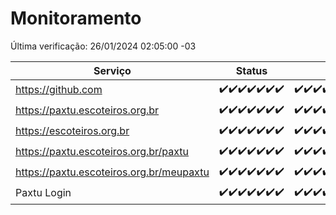 # Monitoramento

Última verificação: 26/01/2024 02:05:00 -03

|Serviço|Status|Últimas 24h|
|---|---|---|
|https://github.com|<span title="2024-01-19: OK=24">✔️</span><span title="2024-01-20: OK=24">✔️</span><span title="2024-01-21: OK=24">✔️</span><span title="2024-01-22: OK=24">✔️</span><span title="2024-01-23: OK=24">✔️</span><span title="2024-01-24: OK=24">✔️</span><span title="2024-01-25: OK=5">✔️</span>|<span title="25/01/2024 02:06:00 -03 : 200">✔️</span><span title="25/01/2024 03:09:00 -03 : 200">✔️</span><span title="25/01/2024 04:06:00 -03 : 200">✔️</span><span title="25/01/2024 05:09:00 -03 : 200">✔️</span><span title="25/01/2024 06:06:00 -03 : 200">✔️</span><span title="25/01/2024 07:07:00 -03 : 200">✔️</span><span title="25/01/2024 08:04:00 -03 : 200">✔️</span><span title="25/01/2024 09:11:00 -03 : 200">✔️</span><span title="25/01/2024 10:09:00 -03 : 200">✔️</span><span title="25/01/2024 11:06:00 -03 : 200">✔️</span><span title="25/01/2024 12:07:00 -03 : 200">✔️</span><span title="25/01/2024 13:08:00 -03 : 200">✔️</span><span title="25/01/2024 14:05:00 -03 : 200">✔️</span><span title="25/01/2024 15:08:00 -03 : 200">✔️</span><span title="25/01/2024 16:03:00 -03 : 200">✔️</span><span title="25/01/2024 17:06:00 -03 : 200">✔️</span><span title="25/01/2024 18:04:00 -03 : 200">✔️</span><span title="25/01/2024 19:03:00 -03 : 200">✔️</span><span title="25/01/2024 20:06:00 -03 : 200">✔️</span><span title="25/01/2024 21:29:00 -03 : 200">✔️</span><span title="25/01/2024 22:40:00 -03 : 200">✔️</span><span title="25/01/2024 23:15:00 -03 : 200">✔️</span><span title="26/01/2024 00:07:00 -03 : 200">✔️</span><span title="26/01/2024 01:08:00 -03 : 200">✔️</span><span title="26/01/2024 02:05:00 -03 : 200">✔️</span>|
|https://paxtu.escoteiros.org.br|<span title="2024-01-19: OK=24">✔️</span><span title="2024-01-20: OK=24">✔️</span><span title="2024-01-21: OK=24">✔️</span><span title="2024-01-22: OK=24">✔️</span><span title="2024-01-23: OK=24">✔️</span><span title="2024-01-24: OK=24">✔️</span><span title="2024-01-25: OK=5">✔️</span>|<span title="25/01/2024 02:06:00 -03 : 200">✔️</span><span title="25/01/2024 03:09:00 -03 : 200">✔️</span><span title="25/01/2024 04:06:00 -03 : 200">✔️</span><span title="25/01/2024 05:09:00 -03 : 200">✔️</span><span title="25/01/2024 06:06:00 -03 : 200">✔️</span><span title="25/01/2024 07:07:00 -03 : 200">✔️</span><span title="25/01/2024 08:04:00 -03 : 200">✔️</span><span title="25/01/2024 09:11:00 -03 : 200">✔️</span><span title="25/01/2024 10:09:00 -03 : 200">✔️</span><span title="25/01/2024 11:06:00 -03 : 200">✔️</span><span title="25/01/2024 12:07:00 -03 : 200">✔️</span><span title="25/01/2024 13:08:00 -03 : 200">✔️</span><span title="25/01/2024 14:05:00 -03 : 200">✔️</span><span title="25/01/2024 15:08:00 -03 : 200">✔️</span><span title="25/01/2024 16:03:00 -03 : 200">✔️</span><span title="25/01/2024 17:06:00 -03 : 200">✔️</span><span title="25/01/2024 18:04:00 -03 : 200">✔️</span><span title="25/01/2024 19:03:00 -03 : 200">✔️</span><span title="25/01/2024 20:06:00 -03 : 200">✔️</span><span title="25/01/2024 21:29:00 -03 : 200">✔️</span><span title="25/01/2024 22:40:00 -03 : 200">✔️</span><span title="25/01/2024 23:15:00 -03 : 200">✔️</span><span title="26/01/2024 00:07:00 -03 : 200">✔️</span><span title="26/01/2024 01:08:00 -03 : 200">✔️</span><span title="26/01/2024 02:05:00 -03 : 200">✔️</span>|
|https://escoteiros.org.br|<span title="2024-01-19: OK=24">✔️</span><span title="2024-01-20: OK=24">✔️</span><span title="2024-01-21: OK=24">✔️</span><span title="2024-01-22: OK=24">✔️</span><span title="2024-01-23: OK=24">✔️</span><span title="2024-01-24: OK=24">✔️</span><span title="2024-01-25: OK=5">✔️</span>|<span title="25/01/2024 02:06:00 -03 : 200">✔️</span><span title="25/01/2024 03:09:00 -03 : 200">✔️</span><span title="25/01/2024 04:06:00 -03 : 200">✔️</span><span title="25/01/2024 05:09:00 -03 : 200">✔️</span><span title="25/01/2024 06:06:00 -03 : 200">✔️</span><span title="25/01/2024 07:07:00 -03 : 200">✔️</span><span title="25/01/2024 08:04:00 -03 : 200">✔️</span><span title="25/01/2024 09:11:00 -03 : 200">✔️</span><span title="25/01/2024 10:09:00 -03 : 200">✔️</span><span title="25/01/2024 11:06:00 -03 : 200">✔️</span><span title="25/01/2024 12:07:00 -03 : 200">✔️</span><span title="25/01/2024 13:08:00 -03 : 200">✔️</span><span title="25/01/2024 14:05:00 -03 : 200">✔️</span><span title="25/01/2024 15:08:00 -03 : 200">✔️</span><span title="25/01/2024 16:04:00 -03 : 200">✔️</span><span title="25/01/2024 17:06:00 -03 : 200">✔️</span><span title="25/01/2024 18:04:00 -03 : 200">✔️</span><span title="25/01/2024 19:03:00 -03 : 200">✔️</span><span title="25/01/2024 20:06:00 -03 : 200">✔️</span><span title="25/01/2024 21:29:00 -03 : 200">✔️</span><span title="25/01/2024 22:40:00 -03 : 200">✔️</span><span title="25/01/2024 23:15:00 -03 : 200">✔️</span><span title="26/01/2024 00:07:00 -03 : 200">✔️</span><span title="26/01/2024 01:08:00 -03 : 200">✔️</span><span title="26/01/2024 02:05:00 -03 : 200">✔️</span>|
|https://paxtu.escoteiros.org.br/paxtu|<span title="2024-01-19: OK=24">✔️</span><span title="2024-01-20: OK=24">✔️</span><span title="2024-01-21: OK=24">✔️</span><span title="2024-01-22: OK=24">✔️</span><span title="2024-01-23: OK=24">✔️</span><span title="2024-01-24: OK=24">✔️</span><span title="2024-01-25: OK=5">✔️</span>|<span title="25/01/2024 02:06:00 -03 : 200">✔️</span><span title="25/01/2024 03:09:00 -03 : 200">✔️</span><span title="25/01/2024 04:06:00 -03 : 200">✔️</span><span title="25/01/2024 05:09:00 -03 : 200">✔️</span><span title="25/01/2024 06:06:00 -03 : 200">✔️</span><span title="25/01/2024 07:07:00 -03 : 200">✔️</span><span title="25/01/2024 08:04:00 -03 : 200">✔️</span><span title="25/01/2024 09:11:00 -03 : 200">✔️</span><span title="25/01/2024 10:09:00 -03 : 200">✔️</span><span title="25/01/2024 11:06:00 -03 : 200">✔️</span><span title="25/01/2024 12:07:00 -03 : 200">✔️</span><span title="25/01/2024 13:08:00 -03 : 200">✔️</span><span title="25/01/2024 14:05:00 -03 : 200">✔️</span><span title="25/01/2024 15:08:00 -03 : 200">✔️</span><span title="25/01/2024 16:04:00 -03 : 200">✔️</span><span title="25/01/2024 17:06:00 -03 : 200">✔️</span><span title="25/01/2024 18:04:00 -03 : 200">✔️</span><span title="25/01/2024 19:03:00 -03 : 200">✔️</span><span title="25/01/2024 20:06:00 -03 : 200">✔️</span><span title="25/01/2024 21:29:00 -03 : 200">✔️</span><span title="25/01/2024 22:40:00 -03 : 200">✔️</span><span title="25/01/2024 23:15:00 -03 : 200">✔️</span><span title="26/01/2024 00:07:00 -03 : 200">✔️</span><span title="26/01/2024 01:08:00 -03 : 200">✔️</span><span title="26/01/2024 02:05:00 -03 : 200">✔️</span>|
|https://paxtu.escoteiros.org.br/meupaxtu|<span title="2024-01-19: OK=24">✔️</span><span title="2024-01-20: OK=24">✔️</span><span title="2024-01-21: OK=24">✔️</span><span title="2024-01-22: OK=24">✔️</span><span title="2024-01-23: OK=24">✔️</span><span title="2024-01-24: OK=24">✔️</span><span title="2024-01-25: OK=5">✔️</span>|<span title="25/01/2024 02:06:00 -03 : 200">✔️</span><span title="25/01/2024 03:09:00 -03 : 200">✔️</span><span title="25/01/2024 04:06:00 -03 : 200">✔️</span><span title="25/01/2024 05:09:00 -03 : 200">✔️</span><span title="25/01/2024 06:06:00 -03 : 200">✔️</span><span title="25/01/2024 07:07:00 -03 : 200">✔️</span><span title="25/01/2024 08:04:00 -03 : 200">✔️</span><span title="25/01/2024 09:11:00 -03 : 200">✔️</span><span title="25/01/2024 10:09:00 -03 : 200">✔️</span><span title="25/01/2024 11:06:00 -03 : 200">✔️</span><span title="25/01/2024 12:07:00 -03 : 200">✔️</span><span title="25/01/2024 13:08:00 -03 : 200">✔️</span><span title="25/01/2024 14:05:00 -03 : 200">✔️</span><span title="25/01/2024 15:08:00 -03 : 200">✔️</span><span title="25/01/2024 16:04:00 -03 : 200">✔️</span><span title="25/01/2024 17:06:00 -03 : 200">✔️</span><span title="25/01/2024 18:04:00 -03 : 200">✔️</span><span title="25/01/2024 19:03:00 -03 : 200">✔️</span><span title="25/01/2024 20:06:00 -03 : 200">✔️</span><span title="25/01/2024 21:29:00 -03 : 200">✔️</span><span title="25/01/2024 22:40:00 -03 : 200">✔️</span><span title="25/01/2024 23:15:00 -03 : 200">✔️</span><span title="26/01/2024 00:07:00 -03 : 200">✔️</span><span title="26/01/2024 01:08:00 -03 : 200">✔️</span><span title="26/01/2024 02:05:00 -03 : 200">✔️</span>|
|Paxtu Login|<span title="2024-01-19: OK=24">✔️</span><span title="2024-01-20: OK=24">✔️</span><span title="2024-01-21: OK=24">✔️</span><span title="2024-01-22: OK=24">✔️</span><span title="2024-01-23: OK=24">✔️</span><span title="2024-01-24: OK=24">✔️</span><span title="2024-01-25: OK=5">✔️</span>|<span title="25/01/2024 02:06:00 -03 : 200">✔️</span><span title="25/01/2024 03:09:00 -03 : 200">✔️</span><span title="25/01/2024 04:06:00 -03 : 200">✔️</span><span title="25/01/2024 05:09:00 -03 : 200">✔️</span><span title="25/01/2024 06:06:00 -03 : 200">✔️</span><span title="25/01/2024 07:07:00 -03 : 200">✔️</span><span title="25/01/2024 08:04:00 -03 : 200">✔️</span><span title="25/01/2024 09:11:00 -03 : 200">✔️</span><span title="25/01/2024 10:09:00 -03 : 200">✔️</span><span title="25/01/2024 11:06:00 -03 : 200">✔️</span><span title="25/01/2024 12:07:00 -03 : 200">✔️</span><span title="25/01/2024 13:08:00 -03 : 200">✔️</span><span title="25/01/2024 14:05:00 -03 : 200">✔️</span><span title="25/01/2024 15:08:00 -03 : 200">✔️</span><span title="25/01/2024 16:04:00 -03 : 200">✔️</span><span title="25/01/2024 17:06:00 -03 : 200">✔️</span><span title="25/01/2024 18:04:00 -03 : 200">✔️</span><span title="25/01/2024 19:03:00 -03 : 200">✔️</span><span title="25/01/2024 20:06:00 -03 : 200">✔️</span><span title="25/01/2024 21:29:00 -03 : 200">✔️</span><span title="25/01/2024 22:40:00 -03 : 200">✔️</span><span title="25/01/2024 23:15:00 -03 : 200">✔️</span><span title="26/01/2024 00:07:00 -03 : 200">✔️</span><span title="26/01/2024 01:08:00 -03 : 200">✔️</span><span title="26/01/2024 02:05:00 -03 : 200">✔️</span>|
